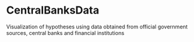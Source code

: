 # CentralBanksData
Visualization of hypotheses using data obtained from official government sources, central banks and financial institutions
